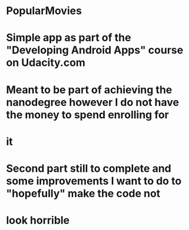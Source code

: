 # PopularMovies
#
# Simple app as part of the "Developing Android Apps" course on Udacity.com
#
# Meant to be part of achieving the nanodegree however I do not have the money to spend enrolling for
# it
#
# Second part still to complete and some improvements I want to do to "hopefully" make the code not
# look horrible